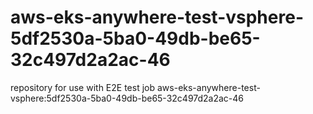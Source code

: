 # aws-eks-anywhere-test-vsphere-5df2530a-5ba0-49db-be65-32c497d2a2ac-46
repository for use with E2E test job aws-eks-anywhere-test-vsphere:5df2530a-5ba0-49db-be65-32c497d2a2ac-46
